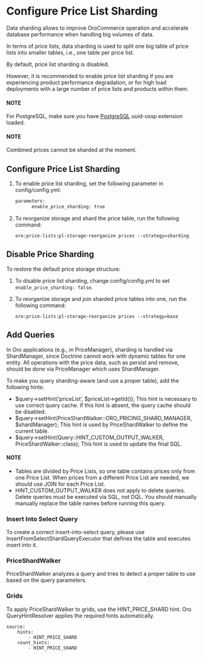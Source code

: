 <a id="admin-price-list-sharding"></a>

# Configure Price List Sharding

Data sharding allows to improve OroCommerce operation and accelerate database performance when handling big volumes of data.

In terms of price lists, data sharding is used to split one big table of price lists into smaller tables, i.e., one table per price list.

By default, price list sharding is disabled.

However, it is recommended to enable price list sharding if you are experiencing product performance degradation, or for high load deployments with a large number of price lists and products within them.

#### NOTE
For PostgreSQL, make sure you have [PostgreSQL](../../../backend/setup/system-requirements/index.md#sys-requirements-postgre-config) uuid-ossp extension loaded.

#### NOTE
Combined prices cannot be sharded at the moment.

## Configure Price List Sharding

1. To enable price list sharding, set the following parameter in config/config.yml:
   ```bash
   parameters:
         enable_price_sharding: true
   ```
2. To reorganize storage and shard the price table, run the following command:

   `oro:price-lists:pl-storage-reorganize prices --strategy=sharding`

## Disable Price Sharding

To restore the default price storage structure:

1. To disable price list sharding, change config/config.yml to set `enable_price_sharding: false`.
2. To reorganize storage and join sharded price tables into one, run the following command:

   `oro:price-lists:pl-storage-reorganize prices --strategy=base`

## Add Queries

In Oro applications (e.g., in PriceManager), sharding is handled via ShardManager, since Doctrine cannot work with dynamic tables for one entity. All operations with the price data, such as persist and remove, should be done via PriceManager which uses ShardManager.

To make you query sharding-aware (and use a proper table), add the following hints:

* $query->setHint(‘priceList’, $priceList->getId());
  This hint is necessary to use correct query cache. If this hint is absent, the query cache should be disabled.
* $query->setHint(PriceShardWalker::ORO_PRICING_SHARD_MANAGER, $shardManager);
  This hint is used by PriceShardWalker to define the current table.
* $query->setHint(Query::HINT_CUSTOM_OUTPUT_WALKER, PriceShardWalker::class);
  This hint is used to update the final SQL.

#### NOTE
* Tables are divided by Price Lists, so one table contains prices only from one Price List. When prices from a different Price List are needed, we should use JOIN for each Price List.
* HINT_CUSTOM_OUTPUT_WALKER does not apply to delete queries. Delete queries must be executed via SQL, not DQL. You should manually manually replace the table names before running this query.

### Insert Into Select Query

To create a correct insert-into-select query, please use InsertFromSelectShardQueryExecutor that defines the table and executes insert into it.

### PriceShardWalker

PriceShardWalker analyzes a query and tries to detect a proper table to use based on the query parameters.

### Grids

To apply PriceShardWalker to grids, use the HINT_PRICE_SHARD hint. Oro QueryHintResolver applies the required hints automatically.

```none
source:
    hints:
        - HINT_PRICE_SHARD
    count_hints:
        - HINT_PRICE_SHARD
```
